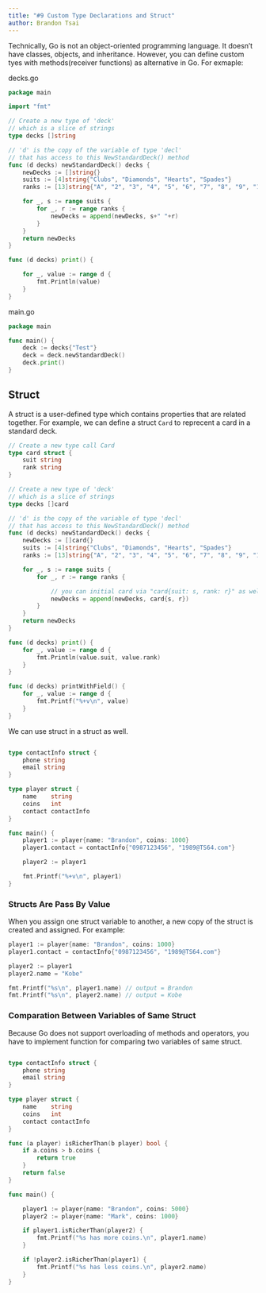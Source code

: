 ```yaml
---
title: "#9 Custom Type Declarations and Struct"
author: Brandon Tsai
---
```



Technically, Go is not an object-oriented programming language. It doesn’t have classes, objects, and inheritance. However, you can define custom tyes with methods(receiver functions) as alternative in Go. For exmaple:

decks.go
```go
package main

import "fmt"

// Create a new type of 'deck'
// which is a slice of strings
type decks []string

// 'd' is the copy of the variable of type 'decl'
// that has access to this NewStandardDeck() method
func (d decks) newStandardDeck() decks {
	newDecks := []string{}
	suits := [4]string{"Clubs", "Diamonds", "Hearts", "Spades"}
	ranks := [13]string{"A", "2", "3", "4", "5", "6", "7", "8", "9", "10", "J", "Q", "K"}

	for _, s := range suits {
		for _, r := range ranks {
			newDecks = append(newDecks, s+" "+r)
		}
	}
	return newDecks
}

func (d decks) print() {

	for _, value := range d {
		fmt.Println(value)
	}
}
```

main.go
```go
package main

func main() {
	deck := decks{"Test"}
	deck = deck.newStandardDeck()
	deck.print()
}
```


Struct
-------

A struct is a user-defined type which contains properties that are related together. 
For example, we can define a struct `Card` to reprecent a card in a standard deck.

```go
// Create a new type call Card
type card struct {
	suit string
	rank string
}

// Create a new type of 'deck'
// which is a slice of strings
type decks []card

// 'd' is the copy of the variable of type 'decl'
// that has access to this NewStandardDeck() method
func (d decks) newStandardDeck() decks {
	newDecks := []card{}
	suits := [4]string{"Clubs", "Diamonds", "Hearts", "Spades"}
	ranks := [13]string{"A", "2", "3", "4", "5", "6", "7", "8", "9", "10", "J", "Q", "K"}

	for _, s := range suits {
		for _, r := range ranks {

			// you can initial card via "card{suit: s, rank: r}" as well
			newDecks = append(newDecks, card{s, r})
		}
	}
	return newDecks
}

func (d decks) print() {
	for _, value := range d {
		fmt.Println(value.suit, value.rank)
	}
}

func (d decks) printWithField() {
	for _, value := range d {
		fmt.Printf("%+v\n", value)
	}
}


```

We can use struct in a struct as well. 

```go

type contactInfo struct {
	phone string
	email string
}

type player struct {
	name    string
	coins   int
	contact contactInfo
}

func main() {
	player1 := player{name: "Brandon", coins: 1000}
	player1.contact = contactInfo{"0987123456", "1989@TS64.com"}

	player2 := player1

	fmt.Printf("%+v\n", player1)
}

```

### Structs Are Pass By Value
When you assign one struct variable to another, a new copy of the struct is created and assigned. For example:


```go
player1 := player{name: "Brandon", coins: 1000}
player1.contact = contactInfo{"0987123456", "1989@TS64.com"}

player2 := player1
player2.name = "Kobe"

fmt.Printf("%s\n", player1.name) // output = Brandon
fmt.Printf("%s\n", player2.name) // output = Kobe
```

### Comparation Between Variables of Same Struct

Because Go does not support overloading of methods and operators, you have to implement function for comparing two variables of same struct.

```go

type contactInfo struct {
	phone string
	email string
}

type player struct {
	name    string
	coins   int
	contact contactInfo
}

func (a player) isRicherThan(b player) bool {
	if a.coins > b.coins {
		return true
	}
	return false
}

func main() {

	player1 := player{name: "Brandon", coins: 5000}
	player2 := player{name: "Mark", coins: 1000}

	if player1.isRicherThan(player2) {
		fmt.Printf("%s has more coins.\n", player1.name)
	}

	if !player2.isRicherThan(player1) {
		fmt.Printf("%s has less coins.\n", player2.name)
	}
}

```